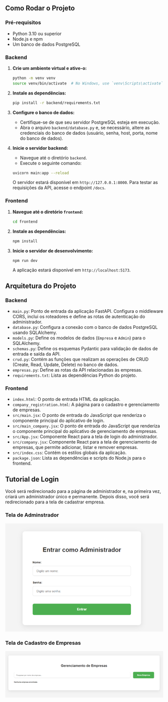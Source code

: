 ## Como Rodar o Projeto

### Pré-requisitos

- Python 3.10 ou superior
- Node.js e npm
- Um banco de dados PostgreSQL

### Backend

1.  **Crie um ambiente virtual e ative-o:**
    ```bash
    python -m venv venv
    source venv/bin/activate  # No Windows, use `venv\Scripts\activate`
    ```

2.  **Instale as dependências:**
    ```bash
    pip install -r backend/requirements.txt
    ```

3.  **Configure o banco de dados:**
    * Certifique-se de que seu servidor PostgreSQL esteja em execução.
    * Abra o arquivo `backend/database.py` e, se necessário, altere as credenciais do banco de dados (usuário, senha, host, porta, nome do banco de dados).

4.  **Inicie o servidor backend:**
    * Navegue até o diretório `backend`.
    * Execute o seguinte comando:
    ```bash
    uvicorn main:app --reload
    ```
    O servidor estará disponível em `http://127.0.0.1:8000`. Para testar as requisições da API, acesse o endpoint `/docs`.

### Frontend

1.  **Navegue até o diretório `frontend`:**
    ```bash
    cd frontend
    ```

2.  **Instale as dependências:**
    ```bash
    npm install
    ```

3.  **Inicie o servidor de desenvolvimento:**
    ```bash
    npm run dev
    ```
    A aplicação estará disponível em `http://localhost:5173`.

## Arquitetura do Projeto

### Backend

* `main.py`: Ponto de entrada da aplicação FastAPI. Configura o middleware CORS, inclui os roteadores e define as rotas de autenticação do administrador.
* `database.py`: Configura a conexão com o banco de dados PostgreSQL usando SQLAlchemy.
* `models.py`: Define os modelos de dados (`Empresa` e `Admin`) para o SQLAlchemy.
* `schemas.py`: Define os esquemas Pydantic para validação de dados de entrada e saída da API.
* `crud.py`: Contém as funções que realizam as operações de CRUD (Create, Read, Update, Delete) no banco de dados.
* `empresas.py`: Define as rotas da API relacionadas às empresas.
* `requirements.txt`: Lista as dependências Python do projeto.

### Frontend

* `index.html`: O ponto de entrada HTML da aplicação.
* `company_registration.html`: A página para o cadastro e gerenciamento de empresas.
* `src/main.jsx`: O ponto de entrada do JavaScript que renderiza o componente principal do aplicativo de login.
* `src/main_company.jsx`: O ponto de entrada do JavaScript que renderiza o componente principal do aplicativo de gerenciamento de empresas.
* `src/App.jsx`: Componente React para a tela de login do administrador.
* `src/company.jsx`: Componente React para a tela de gerenciamento de empresas, que permite adicionar, listar e remover empresas.
* `src/index.css`: Contém os estilos globais da aplicação.
* `package.json`: Lista as dependências e scripts do Node.js para o frontend.

## Tutorial de Login

Você será redirecionado para a página de administrador e, na primeira vez, criará um administrador único e permanente. Depois disso, você será redirecionado para a tela de cadastrar empresa.

### Tela de Adminstrador
![Demonstração da tela de login do administrador](./images/tela_admin.png)

### Tela de Cadastro de Empresas
![Demonstração da tela de cadastro de empresas](./images/tela_empresas.png)
